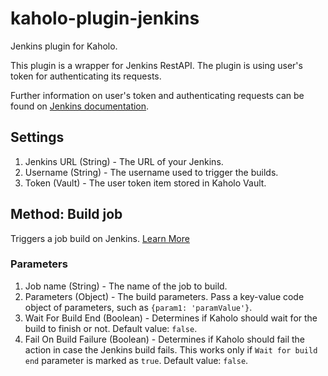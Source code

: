 # kaholo-plugin-jenkins
Jenkins plugin for Kaholo.

This plugin is a wrapper for Jenkins RestAPI. 
The plugin is using user's token for authenticating its requests.

Further information on user's token and authenticating requests can be found on [Jenkins documentation](https://www.jenkins.io/doc/book/system-administration/authenticating-scripted-clients/).

## Settings ##

1. Jenkins URL (String) - The URL of your Jenkins.
2. Username (String) - The username used to trigger the builds.
3. Token (Vault) - The user token item stored in Kaholo Vault.


## Method: Build job

Triggers a job build on Jenkins. [Learn More](https://www.jenkins.io/doc/pipeline/steps/pipeline-build-step/#build-build-a-job)

### Parameters

1. Job name (String) - The name of the job to build.
2. Parameters (Object) - The build parameters. Pass a key-value code object of parameters, such as ```{param1: 'paramValue'}```.
3. Wait For Build End (Boolean) - Determines if Kaholo should wait for the build to finish or not. Default value: ```false```.
4. Fail On Build Failure (Boolean) - Determines if Kaholo should fail the action in case the Jenkins build fails. This works only if `Wait for build end` parameter is marked as `true`. Default value: ```false```.

